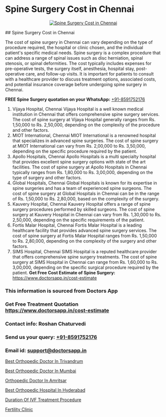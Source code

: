 # Spine Surgery Cost in Chennai

<p align="center">
  <a href="null">
    <img src="null" alt="Spine Surgery Cost in Chennai">
  </a>
</p>
## Spine Surgery Cost in Chennai

The cost of spine surgery in Chennai can vary depending on the type of procedure required, the hospital or clinic chosen, and the individual patient's specific medical needs. Spine surgery is a complex procedure that can address a range of spinal issues such as disc herniation, spinal stenosis, or spinal deformities. The cost typically includes expenses for pre-operative tests, the surgery itself, anesthesia, hospital stay, post-operative care, and follow-up visits. It is important for patients to consult with a healthcare provider to discuss treatment options, associated costs, and potential insurance coverage before undergoing spine surgery in Chennai.

**FREE Spine Surgery quotation on your WhatsApp:**  [+91-8591752176](https://api.whatsapp.com/send?phone=8591752176)

1) Vijaya Hospital, Chennai   Vijaya Hospital is a well known medical institution in Chennai that offers comprehensive spine surgery services. The cost of spine surgery at Vijaya Hospital generally ranges from Rs. 1,50,000 to Rs. 2,50,000, depending on the complexity of the procedure and other factors.
2) MIOT International, Chennai   MIOT International is a renowned hospital that specializes in advanced spine surgeries. The cost of spine surgery at MIOT International can vary from Rs. 2,00,000 to Rs. 3,50,000, depending on the specific procedure required by the patient.
3) Apollo Hospitals, Chennai   Apollo Hospitals is a multi specialty hospital that provides excellent spine surgery options with state of the art facilities. The cost of spine surgery at Apollo Hospitals in Chennai typically ranges from Rs. 1,80,000 to Rs. 3,00,000, depending on the type of surgery and other factors.
4) Global Hospitals, Chennai   Global Hospitals is known for its expertise in spine surgeries and has a team of experienced spine surgeons. The cost of spine surgery at Global Hospitals in Chennai can be in the range of Rs. 1,50,000 to Rs. 2,80,000, based on the complexity of the surgery.
5) Kauvery Hospital, Chennai   Kauvery Hospital offers a range of spine surgery procedures performed by skilled surgeons. The cost of spine surgery at Kauvery Hospital in Chennai can vary from Rs. 1,30,000 to Rs. 2,50,000, depending on the specific requirements of the patient.
6) Fortis Malar Hospital, Chennai   Fortis Malar Hospital is a leading healthcare facility that provides advanced spine surgery services. The cost of spine surgery at Fortis Malar Hospital ranges from Rs. 1,50,000 to Rs. 2,80,000, depending on the complexity of the surgery and other factors.
7) SIMS Hospital, Chennai   SIMS Hospital is a reputed healthcare provider that offers comprehensive spine surgery treatments. The cost of spine surgery at SIMS Hospital in Chennai can range from Rs. 1,60,000 to Rs. 3,00,000, depending on the specific surgical procedure required by the patient.
**Get Free Cost Estimate of Spine Surgery:** https://www.doctorsapp.in/cost-estimate

### This information is sourced from Doctors App 
### Get Free Treatment Quotation https://www.doctorsapp.in/cost-estimate
### Contact info: Roshan Chaturvedi 
### Send us your query: [+91-8591752176](https://api.whatsapp.com/send?phone=8591752176) 
### Email id: support@doctorsapp.in

[Best Orthopedic Doctor In Trivandrum](https://www.linkedin.com/pulse/best-orthopedic-doctor-trivandrum-doctorsapp-united-arab-emirates-ujjre?trackingId=IvFApcr9zB7Yf77OK7KjkA%3D%3D&lipi=urn%3Ali%3Apage%3Ad_flagship3_company_admin%3BSXrbBuk4SwWZ8nIcZ2zSvw%3D%3D)

[Best Orthopedic Doctor In Mumbai](https://www.linkedin.com/pulse/best-orthopedic-doctor-mumbai-doctorsapp-khulna-z5ehe/?lipi=urn%3Ali%3Apage%3Ad_flagship3_publishing_published%3B6s0HL1EnS62Kk1Ppug3b7A%3D%3D)

[Orthopedic Doctor In Amritsar](https://medium.com/@vimalrana22/orthopedic-doctor-in-amritsar-e1f5a21db741)

[Best Orthopedic Hospital In Hyderabad](https://medium.com/@vimalrana22/best-orthopedic-hospital-in-hyderabad-e7492a968a31)

[Duration Of IVF Treatment Procedure](https://doctors-apps.github.io/doctorsapp/duration-of-ivf-treatment-procedure)

[Fertility Clinic](https://doctors-apps.github.io/doctorsapp/fertility-clinic)

